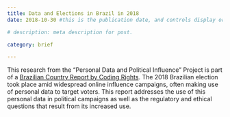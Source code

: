 ```yaml
---
title: Data and Elections in Brazil in 2018
date: 2018-10-30 #this is the publication date, and controls display order.

# description: meta description for post.

category: brief

---
```


This research from the “Personal Data and Political Influence” Project is part of a [Brazilian Country Report by Coding Rights][link]. The 2018 Brazilian election took place amid widespread online influence campaigns, often making use of personal data to target voters. This report addresses the use of this personal data in political campaigns as well as the regulatory and ethical questions that result from its increased use.

[link]: https://www.codingrights.org/wp-content/uploads/2018/11/Report_DataElections_PT_EN.pdf
